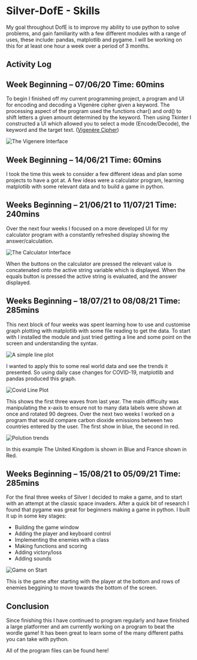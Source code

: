 # Silver-DofE - Skills

My goal throughout DofE is to improve my ability to use python to solve problems, and gain familiarity with a few different modules with a range of uses, these include: pandas, matplotlib and pygame. I will be working on this for at least one hour a week over a period of 3 months.

## Activity Log

## Week Beginning – 07/06/20 Time: 60mins

To begin I finished off my current programming project, a program and UI for encoding and decoding a Vigenère cipher given a keyword. The processing aspect of the program used the functions char() and ord() to shift letters a given amount determined by the keyword. Then using Tkinter I constructed a UI which allowed you to select a mode (Encode/Decode), the keyword and the target text.
([Vigenère Cipher](https://en.wikipedia.org/wiki/Vigen%C3%A8re_cipher))

![The Vigenere Interface](Vigenere_Cipher/vigenereUI.png "Vigenere Interface")

## Week Beginning – 14/06/21 Time: 60mins

I took the time this week to consider a few different ideas and plan some projects to have a got at. A few ideas were a calculator program, learning matplotlib with some relevant data and to build a game in python.

## Weeks Beginning – 21/06/21 to 11/07/21 Time: 240mins

Over the next four weeks I focused on a more developed UI for my calculator program with a constantly refreshed display showing the answer/calculation.

![The Calculator Interface](Calculator/calculatorUI.png "Calculator Interface")


When the buttons on the calculator are pressed the relevant value is concatenated onto the active string variable which is displayed. When the equals button is pressed the active string is evaluated, and the answer displayed.

## Weeks Beginning – 18/07/21 to 08/08/21 Time: 285mins

This next block of four weeks was spent learning how to use and customise graph plotting with matplotlib with some file reading to get the data. To start with I installed the module and just tried getting a line and some point on the screen and understanding the syntax.

![A simple line plot](Graphing/simplePlot.png "A simple line plot")

I wanted to apply this to some real world data and see the trends it presented. So using daily case changes for COVID-19, matplotlib and pandas produced this graph.

![Covid Line Plot](Graphing/covidPlot.png "Covid Line Plot")

This shows the first three waves from last year. The main difficulty was manipulating the x-axis to ensure not to many data labels were shown at once and rotated 90 degrees. Over the next two weeks I worked on a program that would compare carbon dioxide emissions between two countries entered by the user.  The first show in blue, the second in red.

![Polution trends](Graphing/climatePlot.png "Polution trends")

In this example The United Kingdom is shown in Blue and France shown in Red.

## Weeks Beginning – 15/08/21 to 05/09/21 Time: 285mins

For the final three weeks of Silver I decided to make a game, and to start with an attempt at the classic space invaders. After a quick bit of research I found that pygame was great for beginners making a game in python. I built it up in some key stages:

- Building the game window
- Adding the player and keyboard control
- Implementing the enemies with a class
- Making functions and scoring
- Adding victory/loss
- Adding sounds

![Game on Start](Space_Invaders/start.png "The start of the game")

This is the game after starting with the player at the bottom and rows of enemies beggining to move towards the bottom of the screen.

## Conclusion

Since finishing this I have continued to program regularly and have finished a large platformer and am currently working on a program to beat the wordle game! It has been great to learn some of the many different paths you can take with python.

All of the program files can be found here!